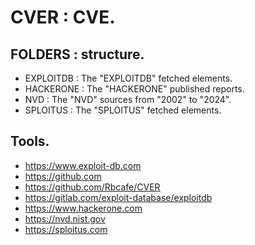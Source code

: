 # CVER : CVE.

## FOLDERS : structure.

- EXPLOITDB : The "EXPLOITDB" fetched elements.
- HACKERONE : The "HACKERONE" published reports.
- NVD : The "NVD" sources from "2002" to "2024".
- SPLOITUS : The "SPLOITUS" fetched elements.

## Tools.

- https://www.exploit-db.com
- https://github.com
- https://github.com/Rbcafe/CVER
- https://gitlab.com/exploit-database/exploitdb
- https://www.hackerone.com
- https://nvd.nist.gov
- https://sploitus.com
